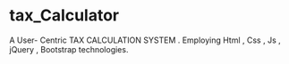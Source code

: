# tax_Calculator
A User- Centric TAX CALCULATION SYSTEM . Employing Html , Css , Js , jQuery , Bootstrap technologies.
